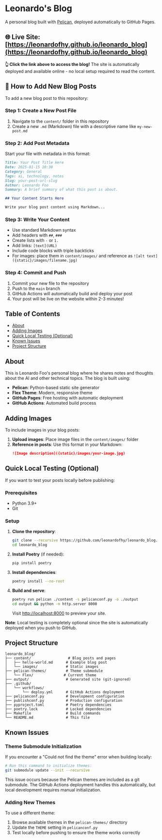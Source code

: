 # Leonardo's Blog

A personal blog built with [Pelican](https://getpelican.com/), deployed automatically to GitHub Pages.

## 🌐 Live Site: [https://leonardofhy.github.io/leonardo_blog](https://leonardofhy.github.io/leonardo_blog)

**👆 Click the link above to access the blog!** The site is automatically deployed and available online - no local setup required to read the content.

## 📝 How to Add New Blog Posts

To add a new blog post to this repository:

### Step 1: Create a New Post File
1. Navigate to the `content/` folder in this repository
2. Create a new `.md` (Markdown) file with a descriptive name like `my-new-post.md`

### Step 2: Add Post Metadata
Start your file with metadata in this format:

```markdown
Title: Your Post Title Here
Date: 2025-01-15 10:30
Category: General
Tags: ai, technology, notes
Slug: your-post-url-slug
Author: Leonardo Foo
Summary: A brief summary of what this post is about.

## Your Content Starts Here

Write your blog post content using Markdown...
```

### Step 3: Write Your Content
- Use standard Markdown syntax
- Add headers with `##`, `###`
- Create lists with `-` or `1.`
- Add links: `[text](URL)`
- Include code blocks with triple backticks
- For images: place them in `content/images/` and reference as `![alt text]({static}/images/filename.jpg)`

### Step 4: Commit and Push
1. Commit your new file to the repository
2. Push to the `main` branch
3. GitHub Actions will automatically build and deploy your post
4. Your post will be live on the website within 2-3 minutes!

## Table of Contents

- [About](#about)
- [Adding Images](#adding-images)
- [Quick Local Testing (Optional)](#quick-local-testing-optional)
- [Known Issues](#known-issues)
- [Project Structure](#project-structure)

## About

This is Leonardo Foo's personal blog where he shares notes and thoughts about the AI and other technical topics. The blog is built using:

- **Pelican**: Python-based static site generator
- **Flex Theme**: Modern, responsive theme  
- **GitHub Pages**: Free hosting with automatic deployment
- **GitHub Actions**: Automated build process

## Adding Images

To include images in your blog posts:

1. **Upload images**: Place image files in the `content/images/` folder
2. **Reference in posts**: Use this format in your Markdown:
   ```markdown
   ![Image description]({static}/images/your-image.jpg)
   ```

## Quick Local Testing (Optional)

If you want to test your posts locally before publishing:

### Prerequisites
- Python 3.9+
- Git

### Setup
1. **Clone the repository**:
   ```bash
   git clone --recursive https://github.com/leonardofhy/leonardo_blog.git
   cd leonardo_blog
   ```

2. **Install Poetry** (if needed):
   ```bash
   pip install poetry
   ```

3. **Install dependencies**:
   ```bash
   poetry install --no-root
   ```

4. **Build and serve**:
   ```bash
   poetry run pelican ./content -s pelicanconf.py -o ./output
   cd output && python -m http.server 8000
   ```
   
   Visit [http://localhost:8000](http://localhost:8000) to preview your site.

**Note**: Local testing is completely optional since the site is automatically deployed when you push to GitHub.

## Project Structure

```
leonardo_blog/
├── content/                 # Blog posts and pages
│   ├── hello-world.md      # Example blog post
│   └── images/             # Static images
├── pelican-themes/         # Theme submodule
│   └── Flex/              # Current theme
├── output/                 # Generated site (git-ignored)
├── .github/
│   └── workflows/
│       └── deploy.yml      # GitHub Actions deployment
├── pelicanconf.py          # Development configuration
├── publishconf.py          # Production configuration
├── pyproject.toml          # Poetry dependencies
├── poetry.lock             # Locked dependencies
├── Makefile                # Build commands
└── README.md               # This file
```

## Known Issues

### Theme Submodule Initialization
If you encounter a "Could not find the theme" error when building locally:

```bash
# Run this command to initialize themes:
git submodule update --init --recursive
```

This issue occurs because the Pelican themes are included as a git submodule. The GitHub Actions deployment handles this automatically, but local development requires manual initialization.

### Adding New Themes
To use a different theme:
1. Browse available themes in the `pelican-themes/` directory
2. Update the `THEME` setting in `pelicanconf.py`
3. Test locally before pushing to ensure the theme works correctly